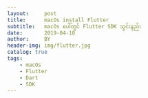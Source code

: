 ```yaml
---
layout:     post
title:      macOs install Flutter
subtitle:   macOs ပေါ်တွင် Flutter SDK သွင်းနည်း
date:       2019-04-10
author:     BY
header-img: img/flutter.jpg
catalog: true
tags:
    - macOs
    - Flutter
    - Dart
    - SDK
---
```

